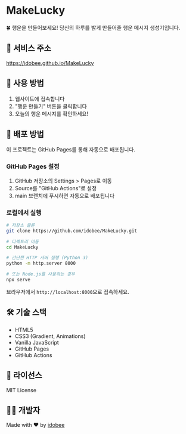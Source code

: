 # MakeLucky

🍀 행운을 만들어보세요! 당신의 하루를 밝게 만들어줄 행운 메시지 생성기입니다.

## 🌟 서비스 주소

https://idobee.github.io/MakeLucky

## 📖 사용 방법

1. 웹사이트에 접속합니다
2. "행운 만들기" 버튼을 클릭합니다
3. 오늘의 행운 메시지를 확인하세요!

## 🚀 배포 방법

이 프로젝트는 GitHub Pages를 통해 자동으로 배포됩니다.

### GitHub Pages 설정

1. GitHub 저장소의 Settings > Pages로 이동
2. Source를 "GitHub Actions"로 설정
3. main 브랜치에 푸시하면 자동으로 배포됩니다

### 로컬에서 실행

```bash
# 저장소 클론
git clone https://github.com/idobee/MakeLucky.git

# 디렉토리 이동
cd MakeLucky

# 간단한 HTTP 서버 실행 (Python 3)
python -m http.server 8000

# 또는 Node.js를 사용하는 경우
npx serve
```

브라우저에서 `http://localhost:8000`으로 접속하세요.

## 🛠️ 기술 스택

- HTML5
- CSS3 (Gradient, Animations)
- Vanilla JavaScript
- GitHub Pages
- GitHub Actions

## 📝 라이선스

MIT License

## 👨‍💻 개발자

Made with ❤️ by [idobee](https://github.com/idobee)